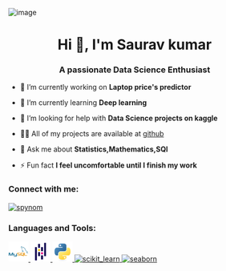 ![image](https://user-images.githubusercontent.com/102503642/191824022-3f06244d-4d18-4e16-887f-849dfca4a705.png)

<h1 align="center">Hi 👋, I'm Saurav kumar</h1>
<h3 align="center">A passionate Data Science Enthusiast</h3>

- 🔭 I’m currently working on **Laptop price's predictor**

- 🌱 I’m currently learning **Deep learning**

- 🤝 I’m looking for help with **Data Science projects on kaggle**

- 👨‍💻 All of my projects are available at [github](https://github.com/spynom?tab=repositories)

- 💬 Ask me about **Statistics,Mathematics,SQl**

- ⚡ Fun fact **I feel uncomfortable until I finish my work**

<h3 align="left">Connect with me:</h3>
<p align="left">
<a href="https://linkedin.com/in/spynom" target="blank"><img align="center" src="https://raw.githubusercontent.com/rahuldkjain/github-profile-readme-generator/master/src/images/icons/Social/linked-in-alt.svg" alt="spynom" height="30" width="40" /></a>
</p>

<h3 align="left">Languages and Tools:</h3>
<p align="left"> <a href="https://www.mysql.com/" target="_blank" rel="noreferrer"> <img src="https://raw.githubusercontent.com/devicons/devicon/master/icons/mysql/mysql-original-wordmark.svg" alt="mysql" width="40" height="40"/> </a> <a href="https://pandas.pydata.org/" target="_blank" rel="noreferrer"> <img src="https://raw.githubusercontent.com/devicons/devicon/2ae2a900d2f041da66e950e4d48052658d850630/icons/pandas/pandas-original.svg" alt="pandas" width="40" height="40"/> </a> <a href="https://www.python.org" target="_blank" rel="noreferrer"> <img src="https://raw.githubusercontent.com/devicons/devicon/master/icons/python/python-original.svg" alt="python" width="40" height="40"/> </a> <a href="https://scikit-learn.org/" target="_blank" rel="noreferrer"> <img src="https://upload.wikimedia.org/wikipedia/commons/0/05/Scikit_learn_logo_small.svg" alt="scikit_learn" width="40" height="40"/> </a> <a href="https://seaborn.pydata.org/" target="_blank" rel="noreferrer"> <img src="https://seaborn.pydata.org/_images/logo-mark-lightbg.svg" alt="seaborn" width="40" height="40"/> </a> </p>
